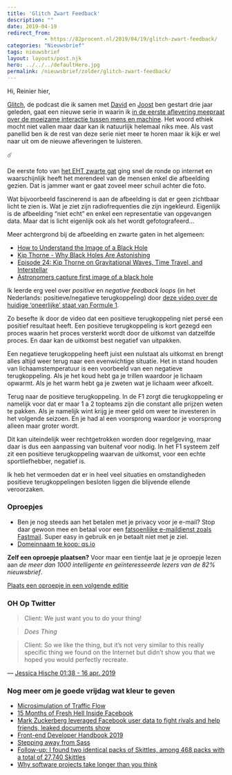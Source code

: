 ```yaml
---
title: 'Glitch Zwart Feedback'
description: ""
date: 2019-04-19
redirect_from: 
            - https://82procent.nl/2019/04/19/glitch-zwart-feedback/
categories: "Nieuwsbrief"
tags: nieuwsbrief	
layout: layouts/post.njk
hero: ../../../defaultHero.jpg
permalink: /nieuwsbrief/zolder/glitch-zwart-feedback/
---
```

Hi, Reinier hier,

[Glitch](https://www.glitch.show), de podcast die ik samen met [David](https://twitter.com/davidlinssen) en [Joost](https://twitter.com/joostholthuis) ben gestart drie jaar geleden, gaat een nieuwe serie in waarin ik [in de eerste aflevering meepraat over de moeizame interactie tussen mens en machine](https://www.glitch.show/16). Het woord ethiek mocht niet vallen maar daar kan ik natuurlijk helemaal niks mee. Als vast panellid ben ik de rest van deze serie niet meer te horen maar ik kijk er wel naar uit om de nieuwe afleveringen te luisteren.

☄️

De eerste foto van [het EHT zwarte gat](https://eventhorizontelescope.org/home) ging snel de ronde op internet en waarschijnlijk heeft het merendeel van de mensen enkel die afbeelding gezien. Dat is jammer want er gaat zoveel meer schuil achter die foto.

Wat bijvoorbeeld fascinerend is aan de afbeelding is dat er geen zichtbaar licht te zien is. Wat je ziet zijn radiofrequenties die zijn ingekleurd. Eigenlijk is de afbeelding “niet echt” en enkel een representatie van opgevangen data. Maar dat is licht eigenlijk ook als het wordt gefotografeerd…

Meer achtergrond bij de afbeelding en zwarte gaten in het algemeen:

- [How to Understand the Image of a Black Hole](https://www.youtube.com/watch?v=zUyH3XhpLTo&feature=youtu.be)
- [Kip Thorne - Why Black Holes Are Astonishing](https://www.youtube.com/watch?v=oj1AfkPQa6M&feature=youtu.be)
- [Episode 24: Kip Thorne on Gravitational Waves, Time Travel, and Interstellar](https://www.preposterousuniverse.com/podcast/2018/11/26/episode-24-kip-thorne-on-gravitational-waves-time-travel-and-interstellar/)
- [Astronomers capture first image of a black hole](https://nsf.gov/news/news_summ.jsp?cntn_id=298276)

Ik leerde erg veel over _positive_ en _negative feedback loops_ (in het Nederlands: positieve/negatieve terugkoppeling) door [deze video over de huidige ‘oneerlijke’ staat van Formule 1](https://youtu.be/QiS_FK9FEz4).

Zo besefte ik door de video dat een positieve terugkoppeling niet persé een positief resultaat heeft. Een positieve terugkoppeling is kort gezegd een proces waarin het proces versterkt wordt door de uitkomst van datzelfde proces. En daar kan de uitkomst best negatief van uitpakken.

Een negatieve terugkoppeling heeft juist een nulstaat als uitkomst en brengt alles altijd weer terug naar een evenwichtige situatie. Het in stand houden van lichaamstemperatuur is een voorbeeld van een negatieve terugkoppeling. Als je het koud hebt ga je trillen waardoor je lichaam opwarmt. Als je het warm hebt ga je zweten wat je lichaam weer afkoelt.

Terug naar de positieve terugkoppeling. In de F1 zorgt die terugkoppeling er namelijk voor dat er maar 1 a 2 topteams zijn die constant alle prijzen weten te pakken. Als je namelijk wint krijg je meer geld om weer te investeren in het volgende seizoen. En je had al een voorsprong waardoor je voorsprong alleen maar groter wordt.

Dit kan uiteindelijk weer rechtgetrokken worden door regelgeving, maar daar is dus een aanpassing van buitenaf voor nodig. In het F1 systeem zelf zit een positieve terugkoppeling waarvan de uitkomst, voor een echte sportliefhebber, negatief is.

Ik heb het vermoeden dat er in heel veel situaties en omstandigheden positieve terugkoppelingen besloten liggen die blijvende ellende veroorzaken.

### Oproepjes

- Ben je nog steeds aan het betalen met je privacy voor je e-mail? Stop daar gewoon mee en betaal voor een [fatsoenlijke e-maildienst zoals Fastmail](https://www.fastmail.com/?STKI=16948328). Super easy in gebruik en je betaalt niet met je ziel.
- [Domeinnaam te koop: qs.io](https://qs.io)

**Zelf een oproepje plaatsen?** Voor maar een tientje laat je je oproepje lezen aan _de meer dan 1000 intelligente en geïnteresseerde lezers van de 82% nieuwsbrief_.

[Plaats een oproepje in een volgende editie](https://forms.82procent.nl)

### OH Op Twitter

> Client: We just want you to do your thing!

> _Does Thing_

> Client: So we like the thing, but it’s not very similar to this really specific thing we found on the Internet but didn’t show you that we hoped you would perfectly recreate.

— [Jessica Hische 01:38 - 16 apr. 2019](https://twitter.com/jessicahische/status/1117935357788479488)

### Nog meer om je goede vrijdag wat kleur te geven

- [Microsimulation of Traffic Flow](http://traffic-simulation.de/ring.html)
- [15 Months of Fresh Hell Inside Facebook](https://www.wired.com/story/facebook-mark-zuckerberg-15-months-of-fresh-hell/)
- [Mark Zuckerberg leveraged Facebook user data to fight rivals and help friends, leaked documents show](https://www.nbcnews.com/tech/social-media/mark-zuckerberg-leveraged-facebook-user-data-fight-rivals-help-friends-n994706)
- [Front-end Developer Handbook 2019](https://frontendmasters.com/books/front-end-handbook/2019/)
- [Stepping away from Sass](https://cathydutton.co.uk/posts/why-i-stopped-using-sass/)
- [Follow-up: I found two identical packs of Skittles, among 468 packs with a total of 27,740 Skittles](https://possiblywrong.wordpress.com/2019/04/06/follow-up-i-found-two-identical-packs-of-skittles-among-468-packs-with-a-total-of-27740-skittles/)
- [Why software projects take longer than you think](https://erikbern.com/2019/04/15/why-software-projects-take-longer-than-you-think-a-statistical-model.html)
